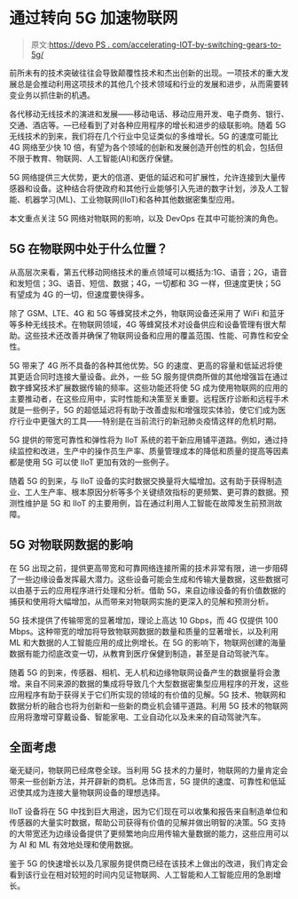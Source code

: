 # 通过转向 5G 加速物联网

> 原文:[https://devo PS . com/accelerating-IOT-by-switching-gears-to-5g/](https://devops.com/accelerating-iot-by-switching-gears-to-5g/)

前所未有的技术突破往往会导致颠覆性技术和杰出创新的出现。一项技术的重大发展总是会推动利用这项技术的其他几个技术领域和行业的发展和进步，从而需要转变业务以抓住新的机遇。

各代移动无线技术的演进和发展——移动电话、移动应用开发、电子商务、银行、交通、酒店等。—已经看到了对各种应用程序的增长和进步的级联影响。随着 5G 无线技术的到来，我们将在几个行业中见证类似的多维增长。5G 的速度可能比 4G 网络至少快 10 倍，有望为各个领域的创新和发展创造开创性的机会，包括但不限于教育、物联网、人工智能(AI)和医疗保健。

5G 网络提供三大优势，更大的信道、更低的延迟和可扩展性，允许连接到大量传感器和设备。这种结合将使政府和其他行业能够引入先进的数字计划，涉及人工智能、机器学习(ML)、工业物联网(IIoT)和各种其他数据密集型应用。

本文重点关注 5G 网络对物联网的影响，以及 DevOps 在其中可能扮演的角色。

## **5G 在物联网中处于什么位置？**

从高层次来看，第五代移动网络技术的重点领域可以概括为:1G、语音；2G，语音和发短信；3G、语音、短信、数据；4G，一切都和 3G 一样，但速度更快；5G 有望成为 4G 的一切，但速度要快得多。

除了 GSM、LTE、4G 和 5G 等蜂窝技术之外，物联网设备还采用了 WiFi 和蓝牙等多种无线技术。在物联网领域，4G 等蜂窝技术对设备供应和设备管理有很大帮助。这些技术还改善并确保了物联网设备和应用的覆盖范围、性能、可靠性和安全性。

5G 带来了 4G 所不具备的各种其他优势。5G 的速度、更高的容量和低延迟将使其更适合同时连接大量设备。此外，一些 5G 服务提供商所做的其他增强旨在通过数字蜂窝技术扩展数据传输的频率。这些功能还将使 5G 成为使用物联网的应用的主要推动者，在这些应用中，实时性能和决策至关重要。远程医疗诊断和远程手术就是一些例子，5G 的超低延迟将有助于改善虚拟和增强现实体验，使它们成为医疗行业中更强大的工具——特别是在当前流行的新冠肺炎疫情这样的危机时期。

5G 提供的带宽可靠性和弹性将为 IIoT 系统的若干新应用铺平道路。例如，通过持续监控和改进，生产中的操作员生产率、质量管理成本的降低和质量的提高等因素都是使用 5G 可以使 IIoT 更加有效的一些例子。

随着 5G 的到来，与 IIoT 设备的实时数据交换量将大幅增加。这有助于获得制造业、工人生产率、根本原因分析等多个关键绩效指标的更频繁、更可靠的数据。预测性维护是 5G 和 IIoT 的主要用例，旨在通过利用人工智能在故障发生前预测故障。

## **5G 对物联网数据的影响**

在 5G 出现之前，提供更高带宽和可靠网络连接所需的技术非常有限，进一步阻碍了一些边缘设备发挥最大潜力。这些设备可能会生成和传输大量数据，这些数据可以由基于云的应用程序进行处理和分析。借助 5G，来自边缘设备的有价值数据的捕获和使用将大幅增加，从而带来对物联网实施的更深入的见解和预测分析。

5G 技术提供了传输带宽的显著增加，理论上高达 10 Gbps，而 4G 仅提供 100 Mbps。这种带宽的增加将导致物联网数据的数量和质量的显著增长，以及利用 ML 和大数据的人工智能应用的成比例增长。在 5G 的影响下，物联网创建的海量数据有能力彻底改变一切，从教育到医疗保健到制造，甚至是自动驾驶汽车。

随着 5G 的到来，传感器、相机、无人机和边缘物联网设备产生的数据量将会激增。来自不同来源的数据的集成将导致几个大型数据密集型应用程序的开发，这些应用程序有助于获得关于它们所实现的领域的有价值的见解。5G 技术、物联网和数据分析的融合也将为创新和一些新的商业机会铺平道路。利用 5G 技术的物联网应用将激增可穿戴设备、智能家电、工业自动化以及未来的自动驾驶汽车。

## **全面考虑**

毫无疑问，物联网已经席卷全球。当利用 5G 技术的力量时，物联网的力量肯定会带来一些创新方法，并开辟新的商机。总体而言，5G 提供的速度、可靠性和低延迟使其成为连接大量物联网设备的理想选择。

IIoT 设备将在 5G 中找到巨大用途，因为它们现在可以收集和报告来自制造单位和传感器的大量实时数据，帮助公司获得有价值的见解并做出明智的决策。5G 支持的大带宽还为边缘设备提供了更频繁地向应用传输大量数据的能力，这些应用可以为 AI 和 ML 有效地处理和使用数据。

鉴于 5G 的快速增长以及几家服务提供商已经在该技术上做出的改进，我们肯定会看到该行业在相对较短的时间内见证物联网、人工智能和人工智能应用的急剧增长。